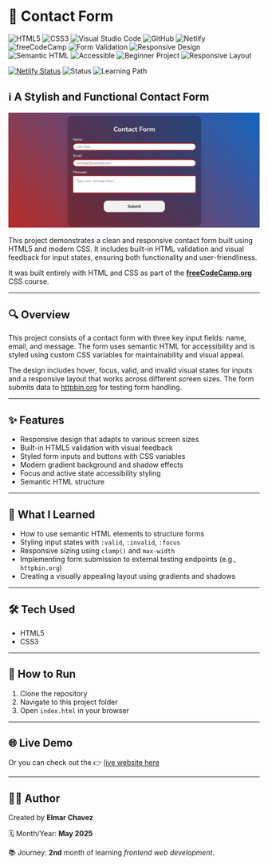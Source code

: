 # 📁 Contact Form

![HTML5](https://img.shields.io/badge/HTML5-E34F26?style=for-the-badge&logo=html5&logoColor=white)
![CSS3](https://img.shields.io/badge/CSS3-1572B6?style=for-the-badge&logo=css3&logoColor=white)
![Visual Studio Code](https://img.shields.io/badge/VS%20Code-007ACC?style=for-the-badge&logo=visual-studio-code&logoColor=white)
![GitHub](https://img.shields.io/badge/GitHub-181717?style=for-the-badge&logo=github&logoColor=white)
![Netlify](https://img.shields.io/badge/Netlify-00C7B7?style=for-the-badge&logo=netlify&logoColor=white)
![freeCodeCamp](https://img.shields.io/badge/freeCodeCamp-27273D?style=for-the-badge&logo=freecodecamp&logoColor=white)
![Form Validation](https://img.shields.io/badge/Form%20Validation-Yes-brightgreen?style=for-the-badge)
![Responsive Design](https://img.shields.io/badge/Responsive%20Design-2196F3?style=for-the-badge&logo=responsive&logoColor=white)
![Semantic HTML](https://img.shields.io/badge/Semantic%20HTML-ff9800?style=for-the-badge)
![Accessible](https://img.shields.io/badge/Accessibility-A11Y-0052cc?style=for-the-badge)
![Beginner Project](https://img.shields.io/badge/Beginner%20Project-25D366?style=for-the-badge)
![Responsive Layout](https://img.shields.io/badge/Responsive%20Layout-Full%20Support-blue?style=for-the-badge)

[![Netlify Status](https://api.netlify.com/api/v1/badges/47674e46-271a-4f1e-8590-c2887b53fb8d/deploy-status)](https://html-css-daily.netlify.app/design%20a%20contact%20form/)
![Status](https://img.shields.io/badge/status-complete-brightgreen)
![Learning Path](https://img.shields.io/badge/learning%20path-month%202-blue)

## ℹ️ A Stylish and Functional Contact Form

![Screenshot of the project](./screenshot.png)

This project demonstrates a clean and responsive contact form built using HTML5 and modern CSS. It includes built-in HTML validation and visual feedback for input states, ensuring both functionality and user-friendliness.

It was built entirely with HTML and CSS as part of the [**freeCodeCamp.org**](https://www.freecodecamp.org/learn/full-stack-developer/) CSS course.

---

## 🔍 Overview

This project consists of a contact form with three key input fields: name, email, and message. The form uses semantic HTML for accessibility and is styled using custom CSS variables for maintainability and visual appeal.

The design includes hover, focus, valid, and invalid visual states for inputs and a responsive layout that works across different screen sizes. The form submits data to [httpbin.org](https://httpbin.org/post) for testing form handling.

---

## ✨ Features

- Responsive design that adapts to various screen sizes
- Built-in HTML5 validation with visual feedback
- Styled form inputs and buttons with CSS variables
- Modern gradient background and shadow effects
- Focus and active state accessibility styling
- Semantic HTML structure

---

## 🧠 What I Learned

- How to use semantic HTML elements to structure forms
- Styling input states with `:valid`, `:invalid`, `:focus`
- Responsive sizing using `clamp()` and `max-width`
- Implementing form submission to external testing endpoints (e.g., `httpbin.org`)
- Creating a visually appealing layout using gradients and shadows

---

## 🛠️ Tech Used

- HTML5
- CSS3

---

## 🚀 How to Run

1. Clone the repository
2. Navigate to this project folder
3. Open `index.html` in your browser

---

## 🌐 Live Demo

Or you can check out the 👉 [live website here](https://html-css-daily.netlify.app/design%20a%20contact%20form/)

---

## 🧑‍💻 Author

Created by **Elmar Chavez**

🗓️ Month/Year: **May 2025**

📚 Journey: **2nd** month of learning _frontend web development_.
